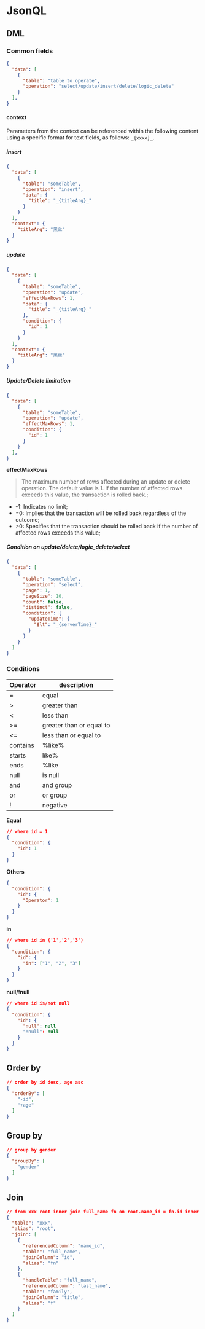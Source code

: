 # JsonQL

## DML

### Common fields

```json lines
{
  "data": [
    {
      "table": "table to operate",
      "operation": "select/update/insert/delete/logic_delete"
    }
  ],
}
```

#### context

Parameters from the context can be referenced within the following content using a specific format for text fields, as follows: `_{xxxx}_`.

##### insert

```json lines
{
  "data": [
    {
      "table": "someTable",
      "operation": "insert",
      "data": {
        "title": "_{titleArg}_"
      }
    }
  ],
  "context": {
    "titleArg": "黑丝"
  }
}
```

##### update

```json lines
{
  "data": [
    {
      "table": "someTable",
      "operation": "update",
      "effectMaxRows": 1,
      "data": {
        "title": "_{titleArg}_"
      },
      "condition": {
        "id": 1
      }
    }
  ],
  "context": {
    "titleArg": "黑丝"
  }
}
```

##### Update/Delete limitation

```json lines
{
  "data": [
    {
      "table": "someTable",
      "operation": "update",
      "effectMaxRows": 1,
      "condition": {
        "id": 1
      }
    }
  ],
}
```

**effectMaxRows**
> The maximum number of rows affected during an update or delete operation. The default value is 1. If the number of affected rows exceeds this value, the transaction is rolled back.;

* -1: Indicates no limit;
* =0: Implies that the transaction will be rolled back regardless of the outcome;
* \>0: Specifies that the transaction should be rolled back if the number of affected rows exceeds this value;

##### Condition on update/delete/logic_delete/select

``` json lines
{
  "data": [
    {
      "table": "someTable",
      "operation": "select",
      "page": 1,
      "pageSize": 10,
      "count": false,
      "distinct": false,
      "condition": {
        "updateTime": {
          "$lt": "_{serverTime}_"
        }
      }
    }
  ]
}
```

### Conditions

| Operator    | description              |
|-------------|--------------------------|
| =           | equal                    |
| \>          | greater than             |
| <           | less than                |
| \>=         | greater than or equal to |
| <=          | less than or equal to    |
| contains    | %like%                   |
| starts      | like%                    |
| ends        | %like                    |
| null        | is null                  |
| and         | and group                |
| or          | or group                 |
| !<Operator> | negative                 |

**Equal**

```json lines
// where id = 1
{
  "condition": {
    "id": 1
  }
}
```

**Others**

``` json lines
{
  "condition": {
    "id": {
      "Operator": 1
    }
  }
}
```

**in**

``` json lines
// where id in ('1','2','3')
{
  "condition": {
    "id": {
      "in": ["1", "2", "3"]
    }
  }
}
```

**null/!null**

``` json lines
// where id is/not null
{
  "condition": {
    "id": {
      "null": null
      "!null": null
    }
  }
}
```

## Order by

``` json lines
// order by id desc, age asc
{
  "orderBy": [
    "-id",
    "+age"
  ]
}
```

## Group by

``` json lines
// group by gender
{
  "groupBy": [
    "gender"
  ]
}
```

## Join
```json lines
// from xxx root inner join full_name fn on root.name_id = fn.id inner join family f on fn.last_name = f.title
{
  "table": "xxx",
  "alias": "root",
  "join": [
    {
      "referencedColumn": "name_id",
      "table": "full_name",
      "joinColumn": "id",
      "alias": "fn"
    },
    {
      "handleTable": "full_name",
      "referencedColumn": "last_name",
      "table": "family",
      "joinColumn": "title",
      "alias": "f"
    }
  ]
}
```